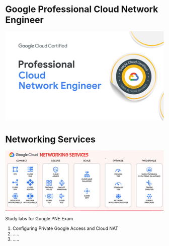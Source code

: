 # Google Professional Cloud Network Engineer


![img](pne.png)


# Networking Services


![img](netw_ser.png)

Study labs for Google PNE Exam
1. Configuring Private Google Access and Cloud NAT
2. .....
3. .....